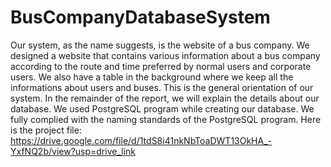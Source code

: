 # BusCompanyDatabaseSystem
Our system, as the name suggests, is the website of a bus company. We designed a 
website that contains various information about a bus company according to the route and 
time preferred by normal users and corporate users. We also have a table in the background 
where we keep all the informations about users and buses. This is the general orientation of 
our system. In the remainder of the report, we will explain the details about our database.
We used PostgreSQL program while creating our database. We fully complied with the 
naming standards of the PostgreSQL program. 
Here is the project file:
https://drive.google.com/file/d/1tdS8i41nkNbToaDWT13OkHA_-YxfNQ2b/view?usp=drive_link
